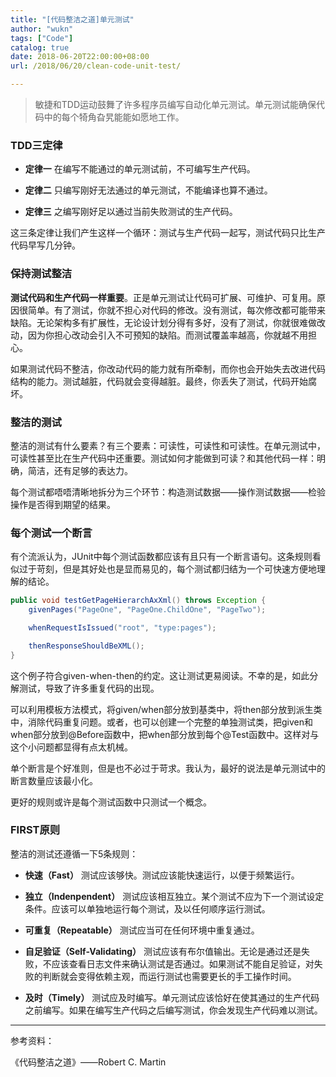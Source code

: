 ```yaml
---
title: "[代码整洁之道]单元测试"
author: "wukn"
tags: ["Code"]
catalog: true
date: 2018-06-20T22:00:00+08:00
url: /2018/06/20/clean-code-unit-test/

---
```


> 敏捷和TDD运动鼓舞了许多程序员编写自动化单元测试。单元测试能确保代码中的每个犄角旮旯能能如愿地工作。

<!--more-->

### TDD三定律

* **定律一** 在编写不能通过的单元测试前，不可编写生产代码。

* **定律二** 只编写刚好无法通过的单元测试，不能编译也算不通过。

* **定律三** 之编写刚好足以通过当前失败测试的生产代码。

这三条定律让我们产生这样一个循环：测试与生产代码一起写，测试代码只比生产代码早写几分钟。

### 保持测试整洁

**测试代码和生产代码一样重要**。正是单元测试让代码可扩展、可维护、可复用。原因很简单。有了测试，你就不担心对代码的修改。没有测试，每次修改都可能带来缺陷。无论架构多有扩展性，无论设计划分得有多好，没有了测试，你就很难做改动，因为你担心改动会引入不可预知的缺陷。而测试覆盖率越高，你就越不用担心。

如果测试代码不整洁，你改动代码的能力就有所牵制，而你也会开始失去改进代码结构的能力。测试越脏，代码就会变得越脏。最终，你丢失了测试，代码开始腐坏。

### 整洁的测试

整洁的测试有什么要素？有三个要素：可读性，可读性和可读性。在单元测试中，可读性甚至比在生产代码中还重要。测试如何才能做到可读？和其他代码一样：明确，简洁，还有足够的表达力。

每个测试都唔唔清晰地拆分为三个环节：构造测试数据——操作测试数据——检验操作是否得到期望的结果。

### 每个测试一个断言

有个流派认为，JUnit中每个测试函数都应该有且只有一个断言语句。这条规则看似过于苛刻，但是其好处也是显而易见的，每个测试都归结为一个可快速方便地理解的结论。

```java
public void testGetPageHierarchAxXml() throws Exception {
    givenPages("PageOne", "PageOne.ChildOne", "PageTwo");

    whenRequestIsIssued("root", "type:pages");

    thenResponseShouldBeXML();
}
```

这个例子符合given-when-then的约定。这让测试更易阅读。不幸的是，如此分解测试，导致了许多重复代码的出现。

可以利用模板方法模式，将given/when部分放到基类中，将then部分放到派生类中，消除代码重复问题。或者，也可以创建一个完整的单独测试类，把given和when部分放到@Before函数中，把when部分放到每个@Test函数中。这样对与这个小问题都显得有点太机械。

单个断言是个好准则，但是也不必过于苛求。我认为，最好的说法是单元测试中的断言数量应该最小化。

更好的规则或许是每个测试函数中只测试一个概念。

### FIRST原则

整洁的测试还遵循一下5条规则：

* **快速（Fast）** 测试应该够快。测试应该能快速运行，以便于频繁运行。

* **独立（Indenpendent）** 测试应该相互独立。某个测试不应为下一个测试设定条件。应该可以单独地运行每个测试，及以任何顺序运行测试。

* **可重复（Repeatable）** 测试应当可在任何环境中重复通过。

* **自足验证（Self-Validating）** 测试应该有布尔值输出。无论是通过还是失败，不应该查看日志文件来确认测试是否通过。如果测试不能自足验证，对失败的判断就会变得依赖主观，而运行测试也需要更长的手工操作时间。

* **及时（Timely）** 测试应及时编写。单元测试应该恰好在使其通过的生产代码之前编写。如果在编写生产代码之后编写测试，你会发现生产代码难以测试。

---

参考资料：

《代码整洁之道》——Robert C. Martin
